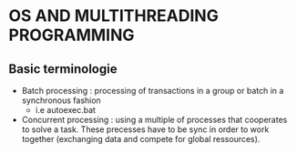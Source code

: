# OS AND MULTITHREADING PROGRAMMING

## Basic terminologie
  - Batch processing : processing of transactions in a group or batch in a synchronous fashion
    - i.e autoexec.bat
  - Concurrent processing : using a multiple of processes that cooperates to solve a task. These
    precesses have to be sync in order to work together (exchanging data and compete for global 
    ressources).

    

